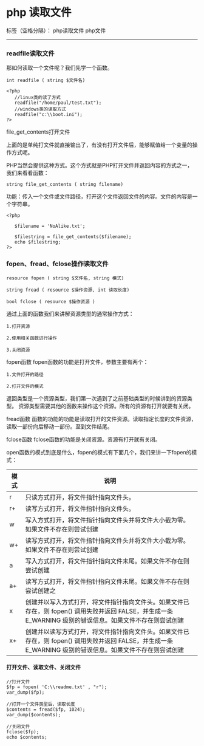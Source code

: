 ﻿# php 读取文件

标签（空格分隔）： php读取文件 php文件 

---

### readfile读取文件

那如何读取一个文件呢？我们先学一个函数。

    int readfile ( string $文件名)

```
<?php
   //linux类的读了方式
   readfile("/home/paul/test.txt");
   //windows类的读取方式
   readfile("c:\\boot.ini");
?>
```

file_get_contents打开文件

上面的是单纯打文件就直接输出了，有没有打开文件后，能够赋值给一个变量的操作方式呢。

PHP当然会提供这种方式。这个方式就是PHP打开文件并返回内容的方式之一，我们来看看函数：

    string file_get_contents ( string filename)

功能：传入一个文件或文件路径，打开这个文件返回文件的内容。文件的内容是一个字符串。
```
<?php

   $filename = 'NoAlike.txt';

   $filestring = file_get_contents($filename);
   echo $filestring;
?>
```

### fopen、fread、fclose操作读取文件

    resource fopen ( string $文件名, string 模式)

    string fread ( resource $操作资源, int 读取长度)

    bool fclose ( resource $操作资源 )
    
通过上面的函数我们来讲解资源类型的通常操作方式：
    
    1.打开资源

    2.使用相关函数进行操作

    3.关闭资源

fopen函数 fopen函数的功能是打开文件，参数主要有两个：

    1.文件打开的路径

    2.打开文件的模式
返回类型是一个资源类型，我们第一次遇到了之前基础类型的时候讲到的资源类型。
资源类型需要其他的函数来操作这个资源。所有的资源有打开就要有关闭。

fread函数 函数的功能的功能是读取打开的文件资源。读取指定长度的文件资源，读取一部份向后移动一部份。至到文件结尾。

fclose函数 fclose函数的功能是关闭资源。资源有打开就有关闭。

open函数的模式到底是什么，fopen的模式有下面几个，我们来讲一下fopen的模式：

|模式	|说明
|--|--|
|r	|只读方式打开，将文件指针指向文件头。
|r+	|读写方式打开，将文件指针指向文件头。
|w	|写入方式打开，将文件指针指向文件头并将文件大小截为零。如果文件不存在则尝试创建
|w+	|读写方式打开，将文件指针指向文件头并将文件大小截为零。如果文件不存在则尝试创建
|a	|写入方式打开，将文件指针指向文件末尾。如果文件不存在则尝试创建
|a+	|读写方式打开，将文件指针指向文件末尾。如果文件不存在则尝试创建之
|x	|创建并以写入方式打开，将文件指针指向文件头。如果文件已存在，则 fopen() 调用失败并返回 FALSE，并生成一条 E_WARNING 级别的错误信息。如果文件不存在则尝试创建
|x+	|创建并以读写方式打开，将文件指针指向文件头。如果文件已存在，则 fopen() 调用失败并返回 FALSE，并生成一条 E_WARNING 级别的错误信息。如果文件不存在则尝试创建

#### 打开文件、读取文件、关闭文件
```
//打开文件
$fp = fopen( 'C:\\readme.txt' , "r");
var_dump($fp);

//打开一个文件类型后，读取长度
$contents = fread($fp, 1024);
var_dump($contents);

//关闭文件
fclose($fp);
echo $contents;
```